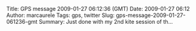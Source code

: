 Title: GPS message 2009-01-27 06:12:36 (GMT)
Date: 2009-01-27 06:12
Author: marcaurele
Tags: gps, twitter
Slug: gps-message-2009-01-27-061236-gmt
Summary: Just done with my 2nd kite session of th...

<div id="gmap_20090126_221236" class="gmap"></div><script type="text/javascript">var gmap_20090126_221236={latitude:-41.7746,longitude:171.456,date:"2009-01-27 06:12:36 GMT",message:"Just done with my 2nd kite session of the day and this time I had to use my 9m2, a rocket kite to fly fly fly :-)"};</script><script type="text/javascript" src="http://maps.google.com/maps?file=api&v=2&key=ABQIAAAAQAIOvERX26PIpIrh8sl_gRTtWEQBmOtJcMt1yzdnv7RWxqz1XxS_KYfmkM8Ye2Ypnzn4_F4H1HTKLQ"></script><script type="text/javascript" src="/theme/js/syl_googlemaps.js"></script>
